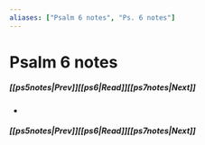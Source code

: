 ```yaml
---
aliases: ["Psalm 6 notes", "Ps. 6 notes"]
---
```

# Psalm 6 notes
##### <span class=arrow-left></span>[[ps5notes|Prev]]<span class=navigation-separator></span>[[ps6|Read]]<span class=navigation-separator></span>[[ps7notes|Next]]<span class=arrow-right></span>
- 
##### <span class=arrow-left></span>[[ps5notes|Prev]]<span class=navigation-separator></span>[[ps6|Read]]<span class=navigation-separator></span>[[ps7notes|Next]]<span class=arrow-right></span>